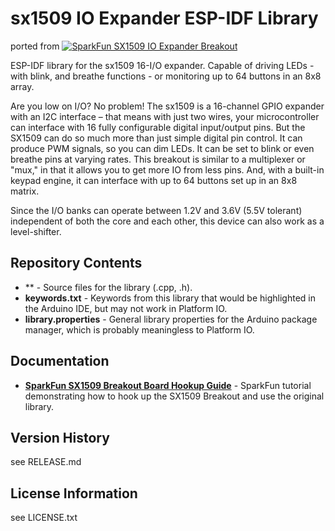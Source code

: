 sx1509 IO Expander ESP-IDF Library
========================================
ported from
[![SparkFun SX1509 IO Expander Breakout](https://cdn.sparkfun.com//assets/parts/1/0/9/5/6/13601-01.jpg)](https://www.sparkfun.com/products/13601)

ESP-IDF library for the sx1509 16-I/O expander. Capable of driving LEDs - with blink, and breathe functions - or monitoring up to 64 buttons in an 8x8 array.

Are you low on I/O? No problem! The sx1509 is a 16-channel GPIO expander with an I2C interface – that means with just two wires, your microcontroller can interface with 16 fully configurable digital input/output pins. But the SX1509 can do so much more than just simple digital pin control. It can produce PWM signals, so you can dim LEDs. It can be set to blink or even breathe pins at varying rates. This breakout is similar to a multiplexer or "mux," in that it allows you to get more IO from less pins. And, with a built-in keypad engine, it can interface with up to 64 buttons set up in an 8x8 matrix.

Since the I/O banks can operate between 1.2V and 3.6V (5.5V tolerant) independent of both the core and each other, this device can also work as a level-shifter. 

Repository Contents
-------------------

* ** - Source files for the library (.cpp, .h).
* **keywords.txt** - Keywords from this library that would be highlighted in the Arduino IDE, but may not work in Platform IO.
* **library.properties** - General library properties for the Arduino package manager, which is probably meaningless to Platform IO.

Documentation
--------------

* **[SparkFun SX1509 Breakout Board Hookup Guide](https://learn.sparkfun.com/tutorials/sx1509-io-expander-breakout-hookup-guide)** - SparkFun tutorial demonstrating how to hook up the SX1509 Breakout and use the original library.

Version History
---------------
see RELEASE.md

License Information
-------------------
see LICENSE.txt
